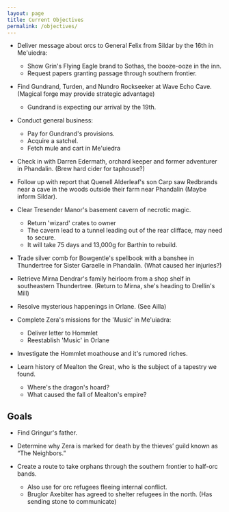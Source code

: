 ```yaml
---
layout: page
title: Current Objectives
permalink: /objectives/
---
```

- Deliver message about orcs to General Felix from Sildar by the 16th in Me'uiedra:
  - Show Grin's Flying Eagle brand to Sothas, the booze-ooze in the inn.
  - Request papers granting passage through southern frontier.

- Find Gundrand, Turden, and Nundro Rockseeker at Wave Echo Cave. (Magical forge may provide strategic advantage)
  - Gundrand is expecting our arrival by the 19th.

- Conduct general business:
  - Pay for Gundrand's provisions.
  - Acquire a satchel.
  - Fetch mule and cart in Me'uiedra

- Check in with Darren Edermath, orchard keeper and former adventurer in Phandalin. (Brew hard cider for taphouse?)

- Follow up with report that Quenell Alderleaf's son Carp saw Redbrands near a cave in the woods outside their farm near Phandalin (Maybe inform Sildar).

- Clear Tresender Manor's basement cavern of necrotic magic.
  - Return 'wizard' crates to owner
  - The cavern lead to a tunnel leading out of the rear clifface, may need to secure.
  - It will take 75 days and 13,000g for Barthin to rebuild.

- Trade silver comb for Bowgentle's spellbook with a banshee in Thundertree for Sister Garaelle in Phandalin. (What caused her injuries?)

- Retrieve Mirna Dendrar's family heirloom from a shop shelf in southeastern Thundertree. (Return to Mirna, she's heading to Drellin's Mill)

- Resolve mysterious happenings in Orlane. (See Ailla)

- Complete Zera's missions for the 'Music' in Me'uiadra:
  - Deliver letter to Hommlet
  - Reestablish 'Music' in Orlane

- Investigate the Hommlet moathouse and it's rumored riches.

- Learn history of Mealton the Great, who is the subject of a tapestry we found.
  - Where's the dragon's hoard?
  - What caused the fall of Mealton's empire?

## Goals

- Find Gringur's father.

- Determine why Zera is marked for death by the thieves’ guild known as “The Neighbors.”

- Create a route to take orphans through the southern frontier to half-orc bands.
  - Also use for orc refugees fleeing internal conflict.
  - Bruglor Axebiter has agreed to shelter refugees in the north. (Has sending stone to communicate)
